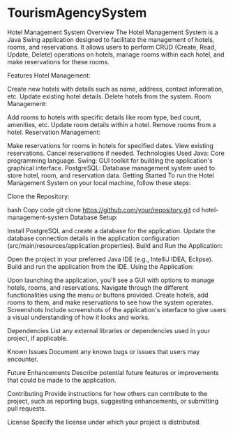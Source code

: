 # TourismAgencySystem
Hotel Management System
Overview
The Hotel Management System is a Java Swing application designed to facilitate the management of hotels, rooms, and reservations. It allows users to perform CRUD (Create, Read, Update, Delete) operations on hotels, manage rooms within each hotel, and make reservations for these rooms.

Features
Hotel Management:

Create new hotels with details such as name, address, contact information, etc.
Update existing hotel details.
Delete hotels from the system.
Room Management:

Add rooms to hotels with specific details like room type, bed count, amenities, etc.
Update room details within a hotel.
Remove rooms from a hotel.
Reservation Management:

Make reservations for rooms in hotels for specified dates.
View existing reservations.
Cancel reservations if needed.
Technologies Used
Java: Core programming language.
Swing: GUI toolkit for building the application's graphical interface.
PostgreSQL: Database management system used to store hotel, room, and reservation data.
Getting Started
To run the Hotel Management System on your local machine, follow these steps:

Clone the Repository:

bash
Copy code
git clone https://github.com/your/repository.git
cd hotel-management-system
Database Setup:

Install PostgreSQL and create a database for the application.
Update the database connection details in the application configuration (src/main/resources/application.properties).
Build and Run the Application:

Open the project in your preferred Java IDE (e.g., IntelliJ IDEA, Eclipse).
Build and run the application from the IDE.
Using the Application:

Upon launching the application, you'll see a GUI with options to manage hotels, rooms, and reservations.
Navigate through the different functionalities using the menu or buttons provided.
Create hotels, add rooms to them, and make reservations to see how the system operates.
Screenshots
Include screenshots of the application's interface to give users a visual understanding of how it looks and works.

Dependencies
List any external libraries or dependencies used in your project, if applicable.

Known Issues
Document any known bugs or issues that users may encounter.

Future Enhancements
Describe potential future features or improvements that could be made to the application.

Contributing
Provide instructions for how others can contribute to the project, such as reporting bugs, suggesting enhancements, or submitting pull requests.

License
Specify the license under which your project is distributed.